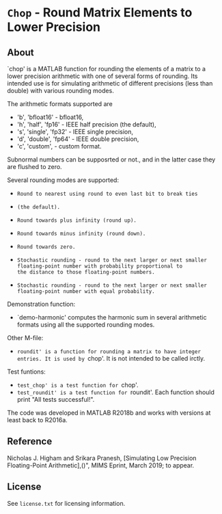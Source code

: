 `Chop` - Round Matrix Elements to Lower Precision
==========

About
-----

`chop' is a MATLAB function for rounding the elements of a matrix to a lower
precision arithmetic with one of several forms of rounding.  Its intended
use is for simulating arithmetic of different precisions (less than double)
with various rounding modes.

The arithmetic formats supported are 
-  'b', 'bfloat16'           - bfloat16,
-  'h', 'half', 'fp16'       - IEEE half precision (the default),
-  's', 'single', 'fp32'     - IEEE single precision,
-  'd', 'double', 'fp64'     - IEEE double precision,
-  'c', 'custom',            - custom format.

Subnormal numbers can be supposrted or not.,
and in the latter case they are flushed to zero.

Several rounding modes are supported:
-     Round to nearest using round to even last bit to break ties
-     (the default).
-     Round towards plus infinity (round up).
-     Round towards minus infinity (round down).
-     Round towards zero.
-     Stochastic rounding - round to the next larger or next smaller
      floating-point number with probability proportional to
      the distance to those floating-point numbers.
-     Stochastic rounding - round to the next larger or next smaller 
      floating-point number with equal probability.

Demonstration function:
- `demo-harmonic' computes the harmonic sum in several arithmetic
   formats using all the supported rounding modes.

Other M-file:

- `roundit' is a function for rounding a matrix to have integer entries.
  It is used by `chop'. It is not intended to be called irctly.

Test funtions:
- `test_chop' is a test function for `chop'.
- `test_roundit' is a test function for `roundit'.
Each function should print "All tests successful!".

The code was developed in MATLAB R2018b and works with versions at least
back to R2016a.

Reference
---------

Nicholas J. Higham and Srikara Pranesh, [Simulating Low Precision
Floating-Point Arithmetic],()", MIMS Eprint, March 2019; to appear.

License
-------

See `license.txt` for licensing information.